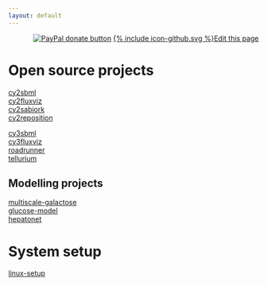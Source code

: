 ```yaml
---
layout: default
---
```


<div align="right">
<a href="https://www.paypal.com/cgi-bin/webscr?cmd=_s-xclick&amp;hosted_button_id=RYHNRJFBMWD5N" title="Donate to this project using Paypal"><img src="https://img.shields.io/badge/paypal-donate-yellow.svg" alt="PayPal donate button" /></a>
<a href="{{site.github.repository_url}}/edit/master/{{page.path}}"><span class="icon icon--github">{% include icon-github.svg %}</span>Edit this page</a></div>

# Open source projects
[cy2sbml](https://github.com/matthiaskoenig/cy2sbml/)  
[cy2fluxviz](https://github.com/matthiaskoenig/cy2fluxviz/)  
[cy2sabiork](https://github.com/matthiaskoenig/cy2sabiork/)  
[cy2reposition](https://github.com/matthiaskoenig/cy2reposition/)  

[cy3sbml](https://github.com/matthiaskoenig/cy3sbml/)  
[cy3fluxviz](https://github.com/matthiaskoenig/cy3fluxviz/)  
[roadrunner](https://github.com/sys-bio/roadrunner/)  
[tellurium](https://github.com/sys-bio/tellurium/)  

## Modelling projects
[multiscale-galactose](https://github.com/matthiaskoenig/multiscale-galactose)  
[glucose-model](https://github.com/matthiaskoenig/glucose-model)  
[hepatonet](https://github.com/matthiaskoenig/hepatonet)

# System setup
[linux-setup](https://github.com/matthiaskoenig/linux-setup)
